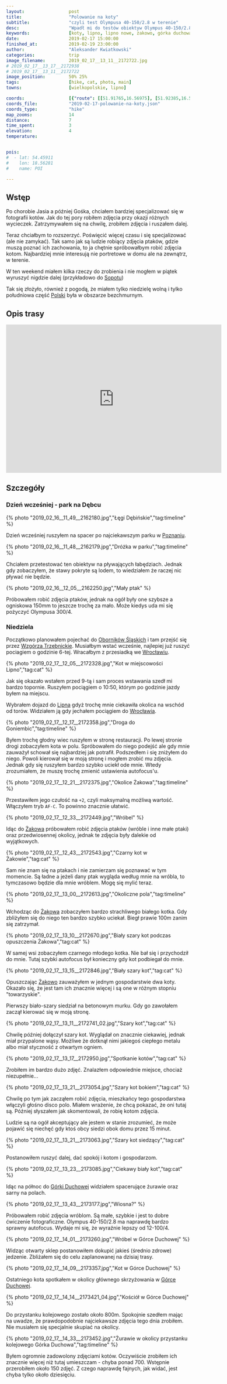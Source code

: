 ```yaml
---
layout:                 post
title:                  "Polowanie na koty"
subtitle:               "czyli test Olympusa 40-150/2.8 w terenie"
desc:                   "Wpadł mi do testów obiektyw Olympus 40-150/2.8. Chciałem przetestować jak nadaje się on do robienia zdjęć kotów, ptaków i innych poruszających się obiektów. Jak bardzo on jest w stanie rozmywać tło, co (ponoć) zawsze jest problemem w systemie M43."
keywords:               [koty, lipno, lipno nowe, żakowo, górka duchowa, leszno, przed wiosną, ciepło]
date:                   2019-02-17 15:00:00
finished_at:            2019-02-19 23:00:00
author:                 "Aleksander Kwiatkowski"
categories:             trip
image_filename:         2019_02_17__13_11__2172722.jpg
# 2019_02_17__13_17__2172938
# 2019_02_17__13_11__2172722
image_position:         50% 25%
tags:                   [hike, cat, photo, main]
towns:                  [wielkopolskie, lipno]

coords:                 [{"route": [[51.91765,16.56975], [51.92385,16.59618], [51.95512,16.58906], [51.95443,16.57704]], "type": "hike"}]
coords_file:            "2019-02-17-polowanie-na-koty.json"
coords_type:            "hike"
map_zooms:              14
distance:               7
time_spent:             3
elevation:              4
temperature:            


pois:
#  - lat: 54.45911
#    lon: 18.56281
#    name: POI

---
```


[wiki-sopot]: https://pl.wikipedia.org/wiki/Sopot
[wiki-polska]: https://pl.wikipedia.org/wiki/Polska
[wiki-poznan]: https://pl.wikipedia.org/wiki/Pozna%C5%84
[wiki-wroclaw]: https://pl.wikipedia.org/wiki/Wroc%C5%82aw
[wiki-lipno]: https://pl.wikipedia.org/wiki/Lipno_(wojew%C3%B3dztwo_wielkopolskie)
[wiki-zakowo]: https://pl.wikipedia.org/wiki/%C5%BBakowo_(wojew%C3%B3dztwo_wielkopolskie)
[wiki-gorka-duchowa]: https://pl.wikipedia.org/wiki/G%C3%B3rka_Duchowna
[wiki-oborniki-slaskie]: https://pl.wikipedia.org/wiki/Oborniki_%C5%9Al%C4%85skie
[wiki-wzgorza-trzebnickie]: https://pl.wikipedia.org/wiki/Wzg%C3%B3rza_Trzebnickie

## Wstęp

Po chorobie Jasia a później Gośka, chciałem bardziej specjalizować się
w fotografii kotów. Jak do tej pory robiłem zdjęcia przy okazji różnych wycieczek.
Zatrzymywałem się na chwilę, zrobiłem zdjęcia i ruszałem dalej.

Teraz chciałbym to rozszerzyć. Poświęcić więcej czasu i się specjalizować (ale nie zamykać).
Tak samo jak są ludzie
robiący zdjęcia ptaków, gdzie muszą poznać ich zachowania, to ja chętnie
spróbowałbym robić zdjęcia kotom. Najbardziej mnie interesują nie portretowe w domu
ale na zewnątrz, w terenie.

W ten weekend miałem kilka rzeczy do zrobienia i nie mogłem w piątek
wyruszyć nigdzie dalej (przykładowo do [Sopotu][wiki-sopot])

Tak się złożyło, również z pogodą, że miałem tylko niedzielę wolną i tylko południowa
część [Polski][wiki-polska] była w obszarze bezchmurnym.

## Opis trasy

<iframe height='405' width='590' frameborder='0' allowtransparency='true' scrolling='no' src='https://www.strava.com/activities/2156749896/embed/41b4739698b81ce1b78ff719580b60bedc108073'></iframe>

## Szczegóły

### Dzień wcześniej - park na Dębcu

{% photo "2019_02_16__11_49__2162180.jpg","Łęgi Dębińskie","tag:timeline" %}

Dzień wcześniej ruszyłem na spacer po najciekawszym parku w [Poznaniu][wiki-poznan].

{% photo "2019_02_16__11_48__2162179.jpg","Dróżka w parku","tag:timeline" %}

Chciałem przetestować ten obiektyw na pływających łabędziach. Jednak gdy zobaczyłem, że
stawy pokryte są lodem, to wiedziałem że raczej nic pływać nie będzie.

{% photo "2019_02_16__12_05__2162250.jpg","Mały ptak" %}

Próbowałem robić zdjęcia ptaków, jednak na ogół były one szybsze a ogniskowa 150mm
to jeszcze trochę za mało. Może kiedys uda mi się pożyczyć Olympusa 300/4.

### Niedziela

Początkowo planowałem pojechać do [Oborników Śląskich][wiki-oborniki-slaskie]
i tam przejść się przez [Wzgórza Trzebnickie][wiki-wzgorza-trzebnickie].
Musiałbym wstać wcześnie, najlepiej już ruszyć pociagiem o godzinie 6-tej.
Wracałbym z przesiadką we [Wrocławiu][wiki-wroclaw].

{% photo "2019_02_17__12_05__2172328.jpg","Kot w miejscowości Lipno","tag:cat" %}

Jak się okazało wstałem przed 9-tą i sam proces wstawania szedł mi bardzo topornie.
Ruszyłem pociągiem o 10:50, którym po godzinie jazdy byłem na miejscu.

Wybrałem dojazd do [Lipna][wiki-lipno] gdyż trochę mnie ciekawiła okolica
na wschód od torów. Widziałem ją gdy jechałem pociągiem do [Wrocławia][wiki-wroclaw].

{% photo "2019_02_17__12_17__2172358.jpg","Droga do Goniembic","tag:timeline" %}

Byłem trochę głodny wiec ruszyłem w stronę restauracji. Po lewej stronie drogi
zobaczyłem kota w polu. Spróbowałem do niego podejść ale gdy mnie
zauważył schował się najbardziej jak potrafił. Podszedłem i się zniżyłem do niego.
Powoli kierował się w moją stronę i mogłem zrobić mu zdjęcia. Jednak gdy się
ruszyłem bardzo szybko uciekł ode mnie. Wtedy zrozumiałem, że muszę trochę zmienić ustawienia
autofocus'u.

{% photo "2019_02_17__12_21__2172375.jpg","Okolice Żakowa","tag:timeline" %}

Przestawiłem jego czułość na `+2`, czyli maksymalną możliwą wartość. Włączyłem
tryb `AF-C`. To powinno znacznie ułatwić.

{% photo "2019_02_17__12_33__2172449.jpg","Wróbel" %}

Idąc do [Żakowa][wiki-zakowo] próbowałem robić zdjęcia ptaków (wróble i inne małe ptaki)
oraz przedwiosennej okolicy, jednak te zdjęcia były dalekie od wyjątkowych.

{% photo "2019_02_17__12_43__2172543.jpg","Czarny kot w Żakowie","tag:cat" %}

Sam nie znam się na ptakach i nie zamierzam się poznawać w tym momencie. Są ładne a jeżeli
dany ptak wygląda według mnie na wróbla, to tymczasowo będzie dla mnie wróblem.
Mogę się mylić teraz.

{% photo "2019_02_17__13_00__2172613.jpg","Okoliczne pola","tag:timeline" %}

Wchodząc do [Żakowa][wiki-zakowo] zobaczyłem bardzo strachliwego
białego kotka. Gdy zbliżyłem się do niego ten bardzo szybko uciekał. Biegł
prawie 100m zanim się zatrzymał.

{% photo "2019_02_17__13_10__2172670.jpg","Biały szary kot podczas opuszczenia Żakowa","tag:cat" %}

W samej wsi zobaczyłem czarnego młodego kotka. Nie bał się i przychodził do mnie.
Tutaj szybki autofocus był konieczny gdy kot podbiegał do mnie.

{% photo "2019_02_17__13_15__2172846.jpg","Biały szary kot","tag:cat" %}

Opuszczając [Żakowo][wiki-zakowo] zauważyłem w jednym gospodarstwie dwa koty.
Okazało się, że jest tam ich znacznie więcej i są one w różnym stopniu "towarzyskie".

Pierwszy biało-szary siedział na betonowym murku. Gdy go zawołałem zaczął kierować się
w moją stronę.

{% photo "2019_02_17__13_11__2172741_02.jpg","Szary kot","tag:cat" %}

Chwilę później dołączył szary kot. Wyglądał on znacznie ciekawiej, jednak miał
przypalone wąsy. Możliwe że dotknął nimi jakiegoś ciepłego metalu albo miał styczność
z otwartym ogniem.

{% photo "2019_02_17__13_17__2172950.jpg","Spotkanie kotów","tag:cat" %}

Zrobiłem im bardzo dużo zdjęć. Znalazłem odpowiednie miejsce, chociaż niezupełnie...

{% photo "2019_02_17__13_21__2173054.jpg","Szary kot bokiem","tag:cat" %}

Chwilę po tym jak zacząłem robić zdjęcia, mieszkańcy tego gospodarstwa
włączyli głośno disco polo. Miałem wrażenie, że chcą pokazać, że oni tutaj są.
Później słyszałem jak skomentowali, że robię kotom zdjęcia.

Ludzie są na ogół akceptujący ale jestem w stanie zrozumieć, że może
pojawić się niechęć gdy ktoś obcy siedzi obok domu przez 15 minut.

{% photo "2019_02_17__13_21__2173063.jpg","Szary kot siedzący","tag:cat" %}

Postanowiłem ruszyć dalej, dać spokój i kotom i gospodarzom.

{% photo "2019_02_17__13_23__2173085.jpg","Ciekawy biały kot","tag:cat" %}

Idąc na północ do [Górki Duchowej][wiki-gorka-duchowa] widziałem spacerujące
żurawie oraz sarny na polach.

{% photo "2019_02_17__13_43__2173177.jpg","Wiosna?" %}

Próbowałem robić zdjęcia wróblom. Są małe, szybkie i jest to dobre
ćwiczenie fotograficzne. Olympus 40-150/2.8 ma naprawdę bardzo sprawny
autofocus. Wydaje mi się, że wyraźnie lepszy od 12-100/4.

{% photo "2019_02_17__14_01__2173260.jpg","Wróbel w Górce Duchowej" %}

Widząc otwarty sklep postanowiłem dokupić jakieś (średnio zdrowe)
jedzenie. Zbliżałem się do celu zaplanowanej na dzisiaj trasy.

{% photo "2019_02_17__14_09__2173357.jpg","Kot w Górce Duchowej" %}

Ostatniego kota spotkałem w okolicy głównego skrzyżowania w
[Górce Duchowej][wiki-gorka-duchowa].

{% photo "2019_02_17__14_14__2173421_04.jpg","Kościół w Górce Duchowej" %}

Do przystanku kolejowego zostało około 800m. Spokojnie szedłem mając na uwadze,
że prawdopodobnie najciekawsze zdjęcia tego dnia zrobiłem.
Nie musiałem się specjalnie skupiać na okolicy.

{% photo "2019_02_17__14_33__2173452.jpg","Żurawie w okolicy przystanku kolejowego Górka Duchowa","tag:timeline" %}

Byłem ogromnie zadowolony zdjęciami kotów. Oczywiście zrobiłem ich znacznie więcej
niż tutaj umieszczam - chyba ponad 700. Wstępnie przerobiłem około 150 zdjęć.
Z czego naprawdę fajnych, jak widać, jest chyba tylko około dziesięciu.
